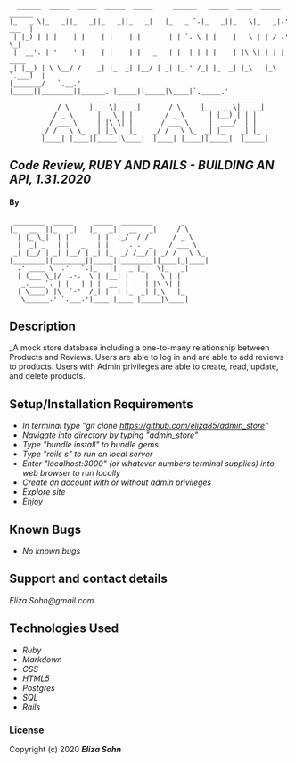 
      ______  _____  _____  _____  _____     ______   _____  ____  _____   ______   
    |_   _ \|_   _||_   _||_   _||_   _|   |_   _ `.|_   _||_   \|_   _|.' ___  |  
     | |_) | | |    | |    | |    | |       | | `. \ | |    |   \ | | / .'   \_|  
     |  __'. | '    ' |    | |    | |   _   | |  | | | |    | |\ \| | | |   ____  
    _| |__) | \ \__/ /    _| |_  _| |__/ | _| |_.' /_| |_  _| |_\   |_\ `.___]  |
    |_______/   `.__.'    |_____||________||______.'|_____||_____|\____|`._____.'  
                 _       ____  _____         _       _______  _____                       
                / \     |_   \|_   _|       / \     |_   __ \|_   _|                      
               / _ \      |   \ | |        / _ \      | |__) | | |                        
              / ___ \     | |\ \| |       / ___ \     |  ___/  | |                        
            _/ /   \ \_  _| |_\   |_    _/ /   \ \_  _| |_    _| |_                       
            |____| |____||_____|\____|  |____| |____||_____|  |_____|                      


## _Code Review, RUBY AND RAILS - BUILDING AN API, 1.31.2020_



#### By

     ________  _____     _____  ________       _        
    |_   __  ||_   _|   |_   _||  __   _|     / \       
      | |_ \_|  | |       | |  |_/  / /      / _ \      
      |  _| _   | |   _   | |     .'.' _    / ___ \     
     _| |__/ | _| |__/ | _| |_  _/ /__/ | _/ /   \ \_   
    |________||________||_____||________||____|_|____|  
      .' ____ \  .'   `.|_   ||   _||_   \|_   _|      
      | (___ \_|/  .-.  \ | |__| |    |   \ | |        
       _.____`. | |   | | |  __  |    | |\ \| |        
      | \____) |\  `-'  /_| |  | |_  _| |_\   |_       
       \______.' `.___.'|____||____||_____|\____|      


## Description

_A mock store database including a one-to-many relationship between Products and Reviews. Users are able to log in and are able to add reviews to products. Users with Admin privileges are able to create, read, update, and delete products.

## Setup/Installation Requirements

* _In terminal type "git clone https://github.com/eliza85/admin_store"_
* _Navigate into directory by typing "admin_store"_
* _Type "bundle install" to bundle gems_
* _Type "rails s" to run on local server_
* _Enter "localhost:3000" (or whatever numbers terminal supplies) into web browser to run locally_
* _Create an account with or without admin privileges_
* _Explore site_
* _Enjoy_

## Known Bugs

* _No known bugs_

## Support and contact details

_Eliza.Sohn@gmail.com_

## Technologies Used

* _Ruby_
* _Markdown_
* _CSS_
* _HTML5_
* _Postgres_
* _SQL_
* _Rails_

### License


Copyright (c) 2020 **_Eliza Sohn_**
